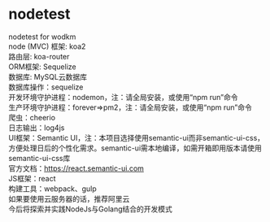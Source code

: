 # nodetest
nodetest for wodkm  
node (MVC) 框架: koa2  
路由层: koa-router  
ORM框架: Sequelize  
数据库: MySQL云数据库  
数据库操作：sequelize  
开发环境守护进程：nodemon，注：请全局安装，或使用“npm run”命令  
生产环境守护进程：forever=>pm2，注：请全局安装，或使用“npm run”命令  
爬虫：cheerio  
日志输出：log4js  
UI框架：Semantic UI，注：本项目选择使用semantic-ui而非semantic-ui-css，方便处理日后的个性化需求。semantic-ui需本地编译，如需开箱即用版本请使用semantic-ui-css库  
        官方文档：https://react.semantic-ui.com  
JS框架：react  
构建工具：webpack、gulp  
如果要使用云服务器的话，推荐阿里云  
今后将探索并实践NodeJs与Golang结合的开发模式  

